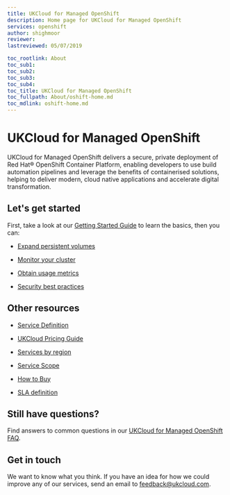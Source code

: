 ```yaml
---
title: UKCloud for Managed OpenShift
description: Home page for UKCloud for Managed OpenShift
services: openshift
author: shighmoor
reviewer:
lastreviewed: 05/07/2019

toc_rootlink: About
toc_sub1: 
toc_sub2:
toc_sub3:
toc_sub4:
toc_title: UKCloud for Managed OpenShift
toc_fullpath: About/oshift-home.md
toc_mdlink: oshift-home.md
---
```


# UKCloud for Managed OpenShift

UKCloud for Managed OpenShift delivers a secure, private deployment of Red Hat&reg; OpenShift Container Platform, enabling developers to use build automation pipelines and leverage the benefits of containerised solutions, helping to deliver modern, cloud native applications and accelerate digital transformation.

## Let's get started

First, take a look at our [Getting Started Guide](oshift-gs.md) to learn the basics, then you can:

<div class="row">
  <div class="col-md-3"><ul><li><p><a href="oshift-how-expand-persistent-vols.md">Expand persistent volumes</a></p></li></ul></div>
  <div class="col-md-3"><ul><li><p><a href="oshift-how-monitor-cluster.md">Monitor your cluster</a></p></li></ul></div>
  <div class="col-md-3"><ul><li><p><a href="oshift-how-obtain-usage-metrics.md">Obtain usage metrics</a></p></li></ul></div>
  <div class="col-md-3"><ul><li><p><a href="oshift-ref-security-best-practices.md">Security best practices</a></p></li></ul></div>
</div>

## Other resources

<div class="row">
  <div class="col-md-4"><ul><li><p><a href="oshift-sd.md">Service Definition</a></p></li></ul></div>
  <div class="col-md-4"><ul><li><p><a href="https://ukcloud.com/pricing-guide">UKCloud Pricing Guide</a></p></li></ul></div>
  <div class="col-md-4"><ul><li><p><a href="../other/other-ref-services-by-region.md">Services by region</a></p></li></ul></div>
</div>

<div class="row">
  <div class="col-md-4"><ul><li><p><a href="oshift-sco.md">Service Scope</a></p></li></ul></div>
  <div class="col-md-4"><ul><li><p><a href="https://ukcloud.com/how-to-buy/">How to Buy</a></p></li></ul></div>
  <div class="col-md-4"><ul><li><p><a href="../other/other-ref-sla-definition.md">SLA definition</a></p></li></ul></div>
</div>

## Still have questions?

Find answers to common questions in our [UKCloud for Managed OpenShift FAQ](oshift-faq.md).

## Get in touch

We want to know what you think. If you have an idea for how we could improve any of our services, send an email to <feedback@ukcloud.com>.
